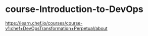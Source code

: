 # course-Introduction-to-DevOps
https://learn.chef.io/courses/course-v1:chef+DevOpsTransformation+Perpetual/about
